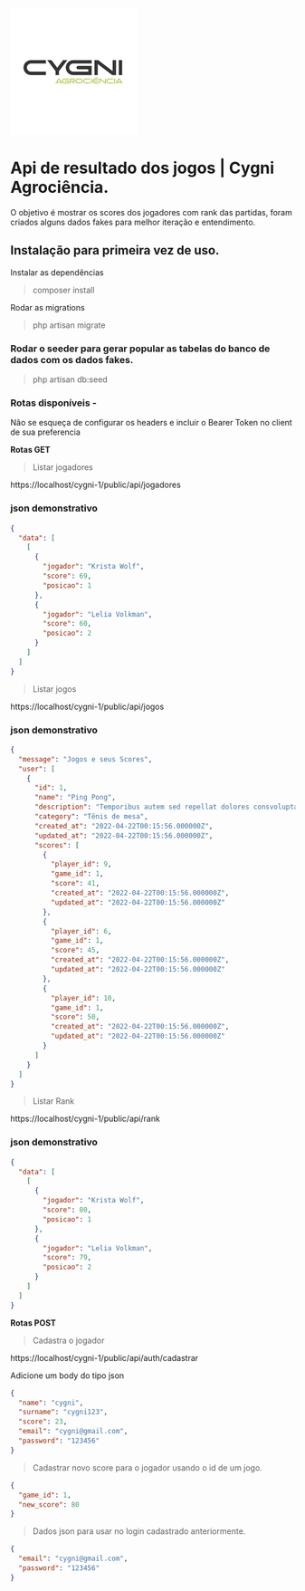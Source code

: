 ![Screenshot: Running tests on  vscode](docs/img/cygni.png)

# Api de resultado dos jogos | Cygni Agrociência.

O objetivo é mostrar os scores dos jogadores com rank das partidas, foram criados alguns dados fakes para melhor iteração e entendimento.

## Instalação para primeira vez de uso.

Instalar as dependências

> composer install

Rodar as migrations

> php artisan migrate

### Rodar o seeder para gerar popular as tabelas do banco de dados com os dados fakes.

> php artisan db:seed

### Rotas disponíveis -

Não se esqueça de configurar os headers e incluir o Bearer Token no client de sua preferencia

**Rotas GET**

> Listar jogadores

https://localhost/cygni-1/public/api/jogadores

### json demonstrativo

```json
{
  "data": [
    [
      {
        "jogador": "Krista Wolf",
        "score": 69,
        "posicao": 1
      },
      {
        "jogador": "Lelia Volkman",
        "score": 60,
        "posicao": 2
      }
    ]
  ]
}
```

> Listar jogos

https://localhost/cygni-1/public/api/jogos

### json demonstrativo

```json
{
  "message": "Jogos e seus Scores",
  "user": [
    {
      "id": 1,
      "name": "Ping Pong",
      "description": "Temporibus autem sed repellat dolores consvoluptatem voluptas.",
      "category": "Tênis de mesa",
      "created_at": "2022-04-22T00:15:56.000000Z",
      "updated_at": "2022-04-22T00:15:56.000000Z",
      "scores": [
        {
          "player_id": 9,
          "game_id": 1,
          "score": 41,
          "created_at": "2022-04-22T00:15:56.000000Z",
          "updated_at": "2022-04-22T00:15:56.000000Z"
        },
        {
          "player_id": 6,
          "game_id": 1,
          "score": 45,
          "created_at": "2022-04-22T00:15:56.000000Z",
          "updated_at": "2022-04-22T00:15:56.000000Z"
        },
        {
          "player_id": 10,
          "game_id": 1,
          "score": 50,
          "created_at": "2022-04-22T00:15:56.000000Z",
          "updated_at": "2022-04-22T00:15:56.000000Z"
        }
      ]
    }
  ]
}
```

> Listar Rank

https://localhost/cygni-1/public/api/rank

### json demonstrativo

```json
{
  "data": [
    [
      {
        "jogador": "Krista Wolf",
        "score": 80,
        "posicao": 1
      },
      {
        "jogador": "Lelia Volkman",
        "score": 79,
        "posicao": 2
      }
    ]
  ]
}
```

**Rotas POST**

> Cadastra o jogador

https://localhost/cygni-1/public/api/auth/cadastrar

Adicione um body do tipo json

```json
{
  "name": "cygni",
  "surname": "cygni123",
  "score": 23,
  "email": "cygni@gmail.com",
  "password": "123456"
}
```

> Cadastrar novo score para o jogador usando o id de um jogo.

```json
{
  "game_id": 1,
  "new_score": 80
}
```

> Dados json para usar no login cadastrado anteriormente.

```json
{
  "email": "cygni@gmail.com",
  "password": "123456"
}
```
